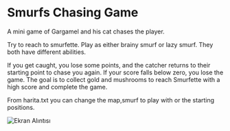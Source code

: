 # Smurfs Chasing Game
 A mini game of Gargamel and his cat chases the player.

 Try to reach to smurfette. Play as either brainy smurf or lazy smurf. They both have different abilities.

 If you get caught, you lose some points, and the catcher returns to their starting point to chase you again. If your score falls below zero, you lose the game. The goal is to collect gold and mushrooms to reach Smurfette with a high score and complete the game.

 From harita.txt you can change the map,smurf to play with or the starting positions.

 
 
![Ekran Alıntısı](https://github.com/fatihguner41/Smurfs-Chasing-Game/assets/102809520/bfdf1740-5704-41b3-bc61-c4ddfe657426)
